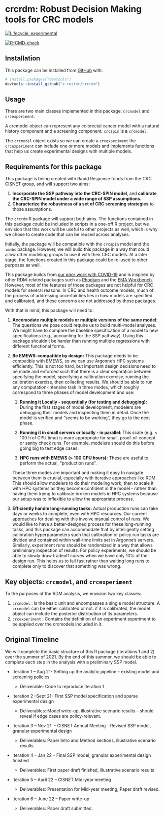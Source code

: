 
<!-- README.md is generated from README.Rmd. Please edit that file -->

# crcrdm: Robust Decision Making tools for CRC models

<!-- badges: start -->

[![Lifecycle:
experimental](https://img.shields.io/badge/lifecycle-experimental-orange.svg)](https://www.tidyverse.org/lifecycle/#experimental)

[![R-CMD-check](https://github.com/c-rutter/crcrdm/workflows/R-CMD-check/badge.svg)](https://github.com/c-rutter/crcrdm/actions)
<!-- badges: end -->

## Installation

This package can be installed from [GitHub](https://github.com/) with:

``` r
# install.packages("devtools")
devtools::install_github("c-rutter/crcrdm")
```

## Usage

There are two main classes implemented in this package: `crcmodel` and
`crcexperiment`.

A crcmodel object can represent any colorectal cancer model with a
natural history component and a screening component. `crcspin` is **a**
`crcmodel`.

The `crcmodel` object exists so we can create a `crcexperiment` the
`crcexperiment` can include one or more models and implements functions
that help us create experimental designs with multiple models.

## Requirements for this package

This package is being created with Rapid Response funds from the CRC
CISNET group, and will support two aims:

1.  **Incorporate the SSP pathway into the CRC-SPIN model**, and
    **calibrate the CRC-SPIN model under a wide range of SSP
    assumptions.**
2.  **Characterize the robustness of a set of CRC screening strategies**
    to those assumptions.

The `crcrdm` R package will support both aims. The functions contained
in this package could be included in scripts in a one-off R project, but
we envision that this work will be useful to other projects as well,
which is why we chose to create code that can be reused across analyses.

Initially, the package will be compatible with the `crcspin` model and
the `imabc` package. However, we will build this package in a way that
could allow other modeling groups to use it with their CRC models. At a
later stage, the functions created in this package could be re-used to
other purposes as well.

This package builds from [our prior work with
COVID-19](https://github.com/RANDCorporation/covid-19-reopening-california)
and is inspired by other RDM-related packages such as
[Rhodium](https://github.com/Project-Platypus/Rhodium) and the [EMA
Workbench](https://emaworkbench.readthedocs.io/en/latest/overview.html).
However, most of the features of those packages are not helpful for CRC
models for several reasons. In CRC and health outcome models, much of
the process of addressing uncertainties lies in how models are specified
and calibrated, and these concerns are not addressed by those packages.

With that in mind, this package will need to:

1.  **Accomodate multiple models or multiple versions of the same
    model:** The questions we pose could require us to build multi-model
    analyses. We might have to compare the baseline specification of a
    model to new specifications (e.g., accounting for the SSP pathway).
    Using this package shouldn’t be harder than running multiple
    regressions with different functional forms.

2.  **Be EMEWS-compatible by design:** This package needs to be
    compatible with EMEWS, so we can use Argonne’s HPC systems
    efficiently. This is not too hard, but important design decisions
    need to be made and enforced such that there is a clear separation
    between specifying the model, specifying a calibration exercise,
    running the calibration exercise, then collecting results. We should
    be able to run any computation-intensive task in three modes, which
    roughly correspond to three phases of model development and use:

    1.  **Running it Locally - sequentially (for testing and
        debugging):** During the first stages of model development,
        modelers are debugging their models and inspecting them in
        detail. Once the model is verified and “seems to be working”,
        they go to the next phase.

    2.  **Running it in small servers or locally - in parallel**: This
        scale (e.g. &lt; 100 h of CPU time) is more appropriate for
        small, proof-of-concept or sanity check runs. For example,
        modelers should do this before going big to test edge cases.

    3.  **HPC runs with EMEWS (&gt; 100 CPU hours):** These are useful
        to perform the actual, “production runs”.

    These three modes are important and making it easy to navigate
    between them is crucial, especially with iterative approaches like
    RDM. This should allow modelers to do their modeling work, then to
    scale it with HPC systems as they become confident in the model -
    rather than having them trying to calibrate broken models in HPC
    systems because our setup was to inflexible to allow the appropriate
    process.

3.  **Efficiently handle long-running tasks:** Actual production runs
    can take days or weeks to complete, even with HPC resources. Our
    current approaches for dealing with this involve manual control of
    runs. We would like to have a better-designed process for these
    long-running tasks, and this package can accommodate that by
    intelligently setting calibration hyperparameters such that
    calibration or policy run tasks are divided and contained within
    wall-time limits set in Argonne’s servers. Similarly, experiment
    runs should be randomized in a way that allows preliminary
    inspection of results. For policy experiments, we should be able to
    slowly draw tradeoff curves when we have only 10% of the design run.
    This helps us to fail fast rather than waiting long runs to complete
    only to discover that something was wrong.

## Key objects: `crcmodel`, and `crcexperiment`

To the purposes of the RDM analysis, we envision two key classes:

1.  `crcmodel` : Is the basic unit and encompasses a single model
    structure. A `crcmodel` can be either calibrated or not. if it is
    calibrated, the model object can include the posterior distribution
    of its parameters.
2.  `crcexperiment` : Contains the definition of an experiment
    experiment to be applied over the crcmodels included in it.

## Original Timeline

We will complete the basic structure of this R package (iterations 1 and
2) over the summer of 2021. By the end of this summer, we should be able
to complete each step in the analysis with a preliminary SSP model.

-   Iteration 1 – Aug 21- Setting up the analytic pipeline – existing
    model and screening policies

    -   Deliverable: Code to reproduce iteration 1

-   Iteration 2 –Sept 21- First SSP model specification and sparse
    experimental design

    -   Deliverables: Model write-up, illustrative scenario results –
        should reveal if edge cases are policy-relevant.

-   Iteration 3 – Nov 21  - CISNET Annual Meeting - Revised SSP model,
    granular experimental design

    -   Deliverables: Paper Intro and Method sections, illustrative
        scenario results

-   Iteration 4 – Jan 22 – Final SSP model, granular experimental design
    finished

    -   Deliverables: First paper draft finished, illustrative scenario
        results

-   Iteration 5 – April 22 – CISNET Mid-year meeting 

    -   Deliverables: Presentation for Mid-year meeting, Paper draft
        revised.

-   Iteration 6 – June 22 – Paper write-up

    -   Deliverables: Paper draft submitted.
